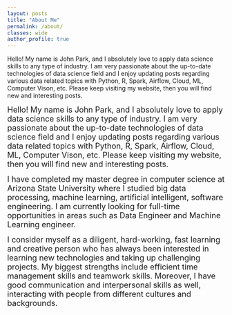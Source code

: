 ```yaml
---
layout: posts
title: "About Me"
permalink: /about/
classes: wide
author_profile: true
---
```


Hello! My name is John Park, and I absolutely love to apply data science skills to any type of industry. I am very passionate about the up-to-date technologies of data science field and I enjoy updating posts regarding various data related topics with Python, R, Spark, Airflow, Cloud, ML, Computer Vison, etc. Please keep visiting my website, then you will find new and interesting posts. 

<font size="4"> <space> Hello! My name is John Park, and I absolutely love to apply data science skills to any type of industry. I am very passionate about the up-to-date technologies of data science field and I enjoy updating posts regarding various data related topics with Python, R, Spark, Airflow, Cloud, ML, Computer Vison, etc. Please keep visiting my website, then you will find new and interesting posts.  </font> 
  
<font size="4"> I have completed my master degree in computer science at Arizona State University where I studied big data processing, machine learning, artificial intelligent, software engineering. I am currently looking for full-time opportunities in areas such as Data Engineer and Machine Learning engineer.     </font>
  
<font size="4"> I consider myself as a diligent, hard-working, fast learning and creative person who has always been interested in learning new technologies and taking up challenging projects. My biggest strengths include efficient time management skills and teamwork skills. Moreover, I have good communication and interpersonal skills as well, interacting with people from different cultures and backgrounds.      </font>
